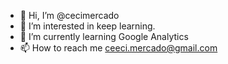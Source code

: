 - 👋 Hi, I’m @cecimercado
- 👀 I’m interested in keep learning.
- 🌱 I’m currently learning Google Analytics
- 📫 How to reach me ceeci.mercado@gmail.com

<!---
cecimercado/cecimercado is a ✨ special ✨ repository because its `README.md` (this file) appears on your GitHub profile.
You can click the Preview link to take a look at your changes.
--->

